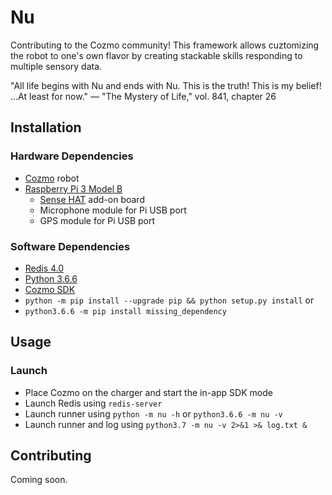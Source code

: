 # Nu

Contributing to the Cozmo community! This framework allows cuztomizing the robot to one's own flavor by creating stackable skills responding to multiple sensory data.

"All life begins with Nu and ends with Nu. This is the truth! This is my belief! ...At least for now."
— "The Mystery of Life," vol. 841, chapter 26

## Installation

### Hardware Dependencies
- [Cozmo](https://www.anki.com/en-us/cozmo) robot
- [Raspberry Pi 3 Model B](https://www.raspberrypi.org/products/raspberry-pi-3-model-b)
  - [Sense HAT](https://www.raspberrypi.org/products/sense-hat) add-on board
  - Microphone module for Pi USB port
  - GPS module for Pi USB port

### Software Dependencies
- [Redis 4.0](https://redis.io/download)
- [Python 3.6.6](https://www.python.org/downloads)
- [Cozmo SDK](http://cozmosdk.anki.com/docs)
- `python -m pip install --upgrade pip && python setup.py install` or
- `python3.6.6 -m pip install missing_dependency`

## Usage 

### Launch
- Place Cozmo on the charger and start the in-app SDK mode
- Launch Redis using `redis-server`
- Launch runner using `python -m nu -h` or `python3.6.6 -m nu -v`
- Launch runner and log using `python3.7 -m nu -v 2>&1 >& log.txt &`

## Contributing

Coming soon. 
